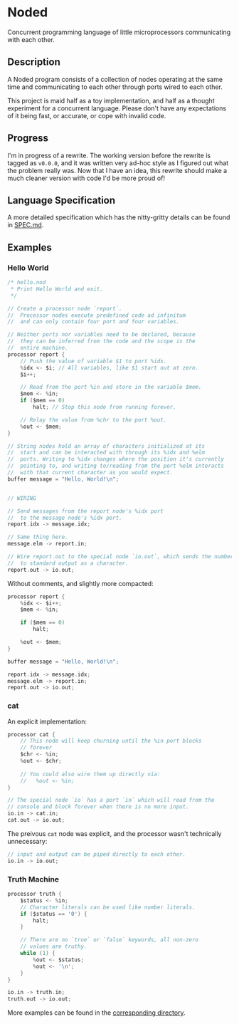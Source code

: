 # Noded
Concurrent programming language of little microprocessors
communicating with each other.

## Description

A Noded program consists of a collection of nodes operating at the
same time and communicating to each other through ports wired to each
other.

This project is maid half as a toy implementation, and half as a
thought experiment for a concurrent language. Please don't have any
expectations of it being fast, or accurate, or cope with invalid code.

## Progress

I'm in progress of a rewrite. The working version before the rewrite
is tagged as `v0.0.0`, and it was written very ad-hoc style as I
figured out what the problem really was. Now that I have an idea, this
rewrite should make a much cleaner version with code I'd be more proud
of!

## Language Specification

A more detailed specification which has the nitty-gritty details can
be found in [SPEC.md](./SPEC.md).

## Examples

### Hello World

```c
/* hello.nod
 * Print Hello World and exit.
 */

// Create a processor node `report`.
//  Processor nodes execute predefined code ad infinitum
//  and can only contain four port and four variables.

// Neither ports nor variables need to be declared, because
//  they can be inferred from the code and the scope is the
//  entire machine.
processor report {
	// Push the value of variable $1 to port %idx.
	%idx <- $i; // All variables, like $1 start out at zero.
	$i++;

	// Read from the port %in and store in the variable $mem.
	$mem <- %in;
	if ($mem == 0)
		halt; // Stop this node from running forever.

	// Relay the value from %chr to the port %out.
	%out <- $mem;
}

// String nodes hold an array of characters initialized at its
//  start and can be interacted with through its %idx and %elm
//  ports. Writing to %idx changes where the position it's currently
//  pointing to, and writing to/reading from the port %elm interacts
//  with that current character as you would expect.
buffer message = "Hello, World!\n";


// WIRING

// Send messages from the report node's %idx port
//  to the message node's %idx port.
report.idx -> message.idx;

// Same thing here.
message.elm -> report.in;

// Wire report.out to the special node `io.out`, which sends the number
//  to standard output as a character.
report.out -> io.out;
```

Without comments, and slightly more compacted:
```c
processor report {
	%idx <- $i++;
	$mem <- %in;

	if ($mem == 0)
		halt;

	%out <- $mem;
}

buffer message = "Hello, World!\n";

report.idx -> message.idx;
message.elm -> report.in;
report.out -> io.out;
```

### cat

An explicit implementation:

```c
processor cat {
	// This node will keep churning until the %in port blocks
	// forever
	$chr <- %in;
	%out <- $chr;
    
    // You could also wire them up directly via:
    //   %out <- %in;
}

// The special node `io` has a port `in` which will read from the
// console and block forever when there is no more input.
io.in -> cat.in;
cat.out -> io.out;
```

The preivous `cat` node was explicit, and the processor wasn't
technically unnecessary:

```c
// input and output can be piped directly to each other.
io.in -> io.out;
```

### Truth Machine

```c
processor truth {
	$status <- %in;
	// Character literals can be used like number literals.
	if ($status == '0') {
		halt;
	}

	// There are no `true` or `false` keywords, all non-zero
	// values are truthy.
	while (1) {
		%out <- $status;
		%out <- '\n';
	}
}

io.in -> truth.in;
truth.out -> io.out;
```

More examples can be found in the [corresponding
directory](./examples).
